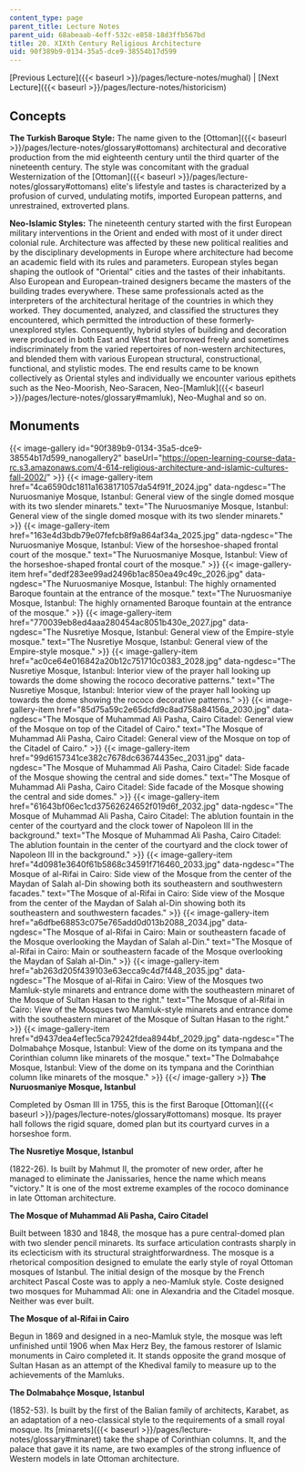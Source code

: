 ```yaml
---
content_type: page
parent_title: Lecture Notes
parent_uid: 68abeaab-4eff-532c-e858-18d3ffb567bd
title: 20. XIXth Century Religious Architecture
uid: 90f389b9-0134-35a5-dce9-38554b17d599
---
```


[Previous Lecture]({{< baseurl >}}/pages/lecture-notes/mughal) | [Next Lecture]({{< baseurl >}}/pages/lecture-notes/historicism)

Concepts
--------

**The Turkish Baroque Style:** The name given to the [Ottoman]({{< baseurl >}}/pages/lecture-notes/glossary#ottomans) architectural and decorative production from the mid eighteenth century until the third quarter of the nineteenth century. The style was concomitant with the gradual Westernization of the [Ottoman]({{< baseurl >}}/pages/lecture-notes/glossary#ottomans) elite's lifestyle and tastes is characterized by a profusion of curved, undulating motifs, imported European patterns, and unrestrained, extroverted plans.

**Neo-Islamic Styles:** The nineteenth century started with the first European military interventions in the Orient and ended with most of it under direct colonial rule. Architecture was affected by these new political realities and by the disciplinary developments in Europe where architecture had become an academic field with its rules and parameters. European styles began shaping the outlook of "Oriental" cities and the tastes of their inhabitants. Also European and European-trained designers became the masters of the building trades everywhere. These same professionals acted as the interpreters of the architectural heritage of the countries in which they worked. They documented, analyzed, and classified the structures they encountered, which permitted the introduction of these formerly-unexplored styles. Consequently, hybrid styles of building and decoration were produced in both East and West that borrowed freely and sometimes indiscriminately from the varied repertoires of non-western architectures, and blended them with various European structural, constructional, functional, and stylistic modes. The end results came to be known collectively as Oriental styles and individually we encounter various epithets such as the Neo-Moorish, Neo-Saracen, Neo-[Mamluk]({{< baseurl >}}/pages/lecture-notes/glossary#mamluk), Neo-Mughal and so on.

Monuments
---------
{{< image-gallery id="90f389b9-0134-35a5-dce9-38554b17d599_nanogallery2" baseUrl="https://open-learning-course-data-rc.s3.amazonaws.com/4-614-religious-architecture-and-islamic-cultures-fall-2002/" >}}
{{< image-gallery-item href="4ca6590dc1811a1638171057da54f91f_2024.jpg" data-ngdesc="The Nuruosmaniye Mosque, Istanbul: General view of the single domed mosque with its two slender minarets." text="The Nuruosmaniye Mosque, Istanbul: General view of the single domed mosque with its two slender minarets." >}}
{{< image-gallery-item href="163e4d3bdb79e07fefcb8f9a864af34a_2025.jpg" data-ngdesc="The Nuruosmaniye Mosque, Istanbul: View of the horseshoe-shaped frontal court of the mosque." text="The Nuruosmaniye Mosque, Istanbul: View of the horseshoe-shaped frontal court of the mosque." >}}
{{< image-gallery-item href="dedf283ee99ad2496b1ac850ea49c49c_2026.jpg" data-ngdesc="The Nuruosmaniye Mosque, Istanbul: The highly ornamented Baroque fountain at the entrance of the mosque." text="The Nuruosmaniye Mosque, Istanbul: The highly ornamented Baroque fountain at the entrance of the mosque." >}}
{{< image-gallery-item href="770039eb8ed4aaa280454ac8051b430e_2027.jpg" data-ngdesc="The Nusretiye Mosque, Istanbul: General view of the Empire-style mosque." text="The Nusretiye Mosque, Istanbul: General view of the Empire-style mosque." >}}
{{< image-gallery-item href="ac0ce64e016842a20b12c751710c0383_2028.jpg" data-ngdesc="The Nusretiye Mosque, Istanbul: Interior view of the prayer hall looking up towards the dome showing the rococo decorative patterns." text="The Nusretiye Mosque, Istanbul: Interior view of the prayer hall looking up towards the dome showing the rococo decorative patterns." >}}
{{< image-gallery-item href="85d75a59c2e65dcfd9c8ad758a84156a_2030.jpg" data-ngdesc="The Mosque of Muhammad Ali Pasha, Cairo Citadel: General view of the Mosque on top of the Citadel of Cairo." text="The Mosque of Muhammad Ali Pasha, Cairo Citadel: General view of the Mosque on top of the Citadel of Cairo." >}}
{{< image-gallery-item href="99d6157341ce382c7678dc63674435ec_2031.jpg" data-ngdesc="The Mosque of Muhammad Ali Pasha, Cairo Citadel: Side facade of the Mosque showing the central and side domes." text="The Mosque of Muhammad Ali Pasha, Cairo Citadel: Side facade of the Mosque showing the central and side domes." >}}
{{< image-gallery-item href="61643bf06ec1cd37562624652f019d6f_2032.jpg" data-ngdesc="The Mosque of Muhammad Ali Pasha, Cairo Citadel: The ablution fountain in the center of the courtyard and the clock tower of Napoleon III in the background." text="The Mosque of Muhammad Ali Pasha, Cairo Citadel: The ablution fountain in the center of the courtyard and the clock tower of Napoleon III in the background." >}}
{{< image-gallery-item href="4d0981e3640f61b5868c34591f716460_2033.jpg" data-ngdesc="The Mosque of al-Rifai in Cairo: Side view of the Mosque from the center of the Maydan of Salah al-Din showing both its southeastern and southwestern facades." text="The Mosque of al-Rifai in Cairo: Side view of the Mosque from the center of the Maydan of Salah al-Din showing both its southeastern and southwestern facades." >}}
{{< image-gallery-item href="a6dfbe68853c075e765add0d013b2088_2034.jpg" data-ngdesc="The Mosque of al-Rifai in Cairo: Main or southeastern facade of the Mosque overlooking the Maydan of Salah al-Din." text="The Mosque of al-Rifai in Cairo: Main or southeastern facade of the Mosque overlooking the Maydan of Salah al-Din." >}}
{{< image-gallery-item href="ab263d205f439103e63ecca9c4d7f448_2035.jpg" data-ngdesc="The Mosque of al-Rifai in Cairo: View of the Mosques two Mamluk-style minarets and entrance dome with the southeastern minaret of the Mosque of Sultan Hasan to the right." text="The Mosque of al-Rifai in Cairo: View of the Mosques two Mamluk-style minarets and entrance dome with the southeastern minaret of the Mosque of Sultan Hasan to the right." >}}
{{< image-gallery-item href="d9437dea4ef1ec5ca79242fdea8944bf_2029.jpg" data-ngdesc="The Dolmabahçe Mosque, Istanbul: View of the dome on its tympana and the Corinthian column like minarets of the mosque." text="The Dolmabahçe Mosque, Istanbul: View of the dome on its tympana and the Corinthian column like minarets of the mosque." >}}
{{</ image-gallery >}}
**The Nuruosmaniye Mosque, Istanbul**

Completed by Osman III in 1755, this is the first Baroque [Ottoman]({{< baseurl >}}/pages/lecture-notes/glossary#ottomans) mosque. Its prayer hall follows the rigid square, domed plan but its courtyard curves in a horseshoe form.

**The Nusretiye Mosque, Istanbul**

(1822-26). Is built by Mahmut II, the promoter of new order, after he managed to eliminate the Janissaries, hence the name which means "victory." It is one of the most extreme examples of the rococo dominance in late Ottoman architecture.

**The Mosque of Muhammad Ali Pasha, Cairo Citadel**

Built between 1830 and 1848, the mosque has a pure central-domed plan with two slender pencil minarets. Its surface articulation contrasts sharply in its eclecticism with its structural straightforwardness. The mosque is a rhetorical composition designed to emulate the early style of royal Ottoman mosques of Istanbul. The initial design of the mosque by the French architect Pascal Coste was to apply a neo-Mamluk style. Coste designed two mosques for Muhammad Ali: one in Alexandria and the Citadel mosque. Neither was ever built.

**The Mosque of al-Rifai in Cairo**

Begun in 1869 and designed in a neo-Mamluk style, the mosque was left unfinished until 1906 when Max Herz Bey, the famous restorer of Islamic monuments in Cairo completed it. It stands opposite the grand mosque of Sultan Hasan as an attempt of the Khedival family to measure up to the achievements of the Mamluks.

**The Dolmabahçe Mosque, Istanbul**

(1852-53). Is built by the first of the Balian family of architects, Karabet, as an adaptation of a neo-classical style to the requirements of a small royal mosque. Its [minarets]({{< baseurl >}}/pages/lecture-notes/glossary#minaret) take the shape of Corinthian columns. It, and the palace that gave it its name, are two examples of the strong influence of Western models in late Ottoman architecture.